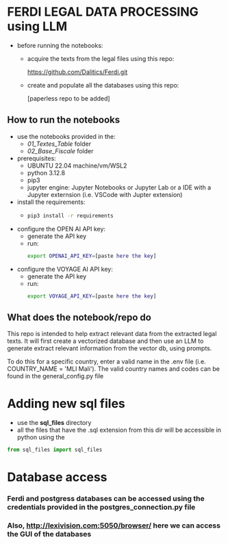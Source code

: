 # **FERDI LEGAL DATA PROCESSING using LLM**
 - before running the notebooks:
    -   acquire the texts from the legal files using this repo:

         https://github.com/Dalitics/Ferdi.git
    -   create and populate all the databases using this repo:

        [paperless repo to be added]
## How to run the notebooks
 - use the notebooks provided in the:
    - *01_Textes_Table* folder
    - *02_Base_Fiscale* folder
 - prerequisites:
    - UBUNTU 22.04 machine/vm/WSL2
    - python 3.12.8
    - pip3
    - jupyter engine: Jupyter Notebooks or Jupyter Lab or a IDE with a Jupyter
      externsion (i.e. VSCode with Jupter extension)
 - install the requirements:
    - ```bash
      pip3 install -r requirements
 - configure the OPEN AI API key:
    - generate the API key
    - run:
      ```bash 
      export OPENAI_API_KEY=[paste here the key]
 - configure the VOYAGE AI API key:
    - generate the API key
    - run:
      ```bash 
      export VOYAGE_API_KEY=[paste here the key]
## What does the notebook/repo do
This repo is intended to help extract relevant data from the extracted legal texts.
It will first create a vectorized database and then use an LLM to generate extract
relevant information from the vector db, using prompts.

To do this for a specific country, enter a valid name in the .env file (i.e. COUNTRY_NAME = 'MLI Mali'). The valid country names and codes can be found in the general_config.py file

# Adding new sql files
 - use the <strong>sql_files</strong> directory
 - all the files that have the .sql extension from this dir will be accessible in python using the
 ```python
 from sql_files import sql_files
 ```

 # Database access
 ### Ferdi and postgress databases can be accessed using the credentials provided in the <strong>postgres_connection.py</strong> file
 ### Also, <a href="url">http://lexivision.com:5050/browser/</a> here we can access the GUI of the databases